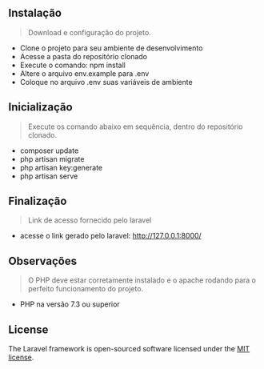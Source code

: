 ## Instalação
> Download e configuração do projeto.

- Clone o projeto para seu ambiente de desenvolvimento
- Acesse a pasta do repositório clonado
- Execute o comando: npm install
- Altere o arquivo env.example para .env
- Coloque no arquivo .env suas variáveis de ambiente

## Inicialização
> Execute os comando abaixo em sequência, dentro do repositório clonado.

- composer update
- php artisan migrate
- php artisan key:generate
- php artisan serve

## Finalização
> Link de acesso fornecido pelo laravel
- acesse o link gerado pelo laravel: http://127.0.0.1:8000/

## Observações
> O PHP deve estar corretamente instalado e o apache rodando para o perfeito funcionamento do projeto.

- PHP na versão 7.3 ou superior

## License
The Laravel framework is open-sourced software licensed under the [MIT license](https://opensource.org/licenses/MIT).
